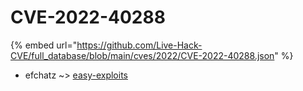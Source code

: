 # CVE-2022-40288
{% embed url="https://github.com/Live-Hack-CVE/full_database/blob/main/cves/2022/CVE-2022-40288.json" %}

* efchatz ~> [easy-exploits](https://www.alice-snow.ru/2022/database/cve-2022-40288/easy-exploits-efchatz)